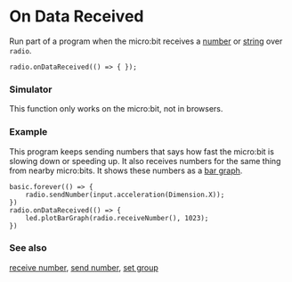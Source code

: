 # On Data Received

Run part of a program when the micro:bit receives a
[number](/reference/types/number) or [string](/reference/types/string) over ``radio``.


```sig
radio.onDataReceived(() => { });
```

### Simulator

This function only works on the micro:bit, not in browsers.

### Example

This program keeps sending numbers that says how fast the micro:bit is
slowing down or speeding up.  It also receives numbers for the same
thing from nearby micro:bits. It shows these numbers as a
[bar graph](/reference/led/plot-bar-graph).

```blocks
basic.forever(() => {
    radio.sendNumber(input.acceleration(Dimension.X));
})
radio.onDataReceived(() => {
    led.plotBarGraph(radio.receiveNumber(), 1023);
})
```

### See also

[receive number](/reference/radio/receive-number),
[send number](/reference/radio/send-number), [set group](/reference/radio/set-group)

